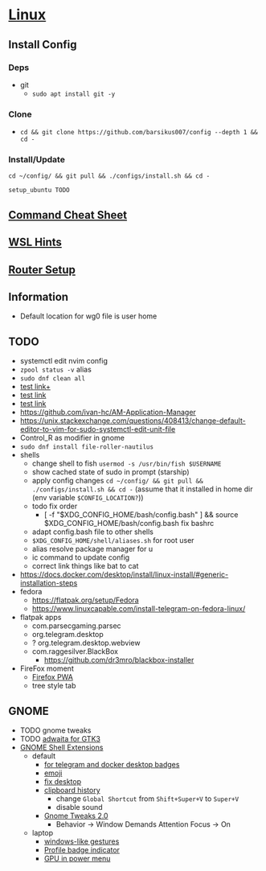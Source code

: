 # [Linux](../README.md)

## Install Config

### Deps

- git
  - `sudo apt install git -y`

### Clone

- `cd && git clone https://github.com/barsikus007/config --depth 1 && cd -`

### Install/Update

`cd ~/config/ && git pull && ./configs/install.sh && cd -`

`setup_ubuntu TODO`

## [Command Cheat Sheet](cheatsheet.md)

## [WSL Hints](wsl.md)

## [Router Setup](devices/ax3600.md)

## Information

- Default location for wg0 file is user home

## TODO

- systemctl edit nvim config
- `zpool status -v` alias
- `sudo dnf clean all`
- [test link+](../README.md)
- [test link](/../../)
- [test link](../../../)
- <https://github.com/ivan-hc/AM-Application-Manager>
- <https://unix.stackexchange.com/questions/408413/change-default-editor-to-vim-for-sudo-systemctl-edit-unit-file>
- Control_R as modifier in gnome
- `sudo dnf install file-roller-nautilus`
- shells
  - change shell to fish `usermod -s /usr/bin/fish $USERNAME`
  - show cached state of sudo in prompt (starship)
  - apply config changes `cd ~/config/ && git pull && ./configs/install.sh && cd -` (assume that it installed in home dir (env variable `$CONFIG_LOCATION?`))
  - todo fix order
    - [ -f "$XDG_CONFIG_HOME/bash/config.bash" ] && source $XDG_CONFIG_HOME/bash/config.bash fix bashrc
  - adapt config.bash file to other shells
  - `$XDG_CONFIG_HOME/shell/aliases.sh` for root user
  - alias resolve package manager for u
  - ic command to update config
  - correct link things like bat to cat
- <https://docs.docker.com/desktop/install/linux-install/#generic-installation-steps>
- fedora
  - <https://flatpak.org/setup/Fedora>
  - <https://www.linuxcapable.com/install-telegram-on-fedora-linux/>
- flatpak apps
  - com.parsecgaming.parsec
  - org.telegram.desktop
  - ? org.telegram.desktop.webview
  - com.raggesilver.BlackBox
    - <https://github.com/dr3mro/blackbox-installer>
- FireFox moment
  - [Firefox PWA](https://addons.mozilla.org/en-US/firefox/addon/pwas-for-firefox/)
  - tree style tab

## GNOME

- TODO gnome tweaks
- TODO [adwaita for GTK3](https://github.com/lassekongo83/adw-gtk3)
- [GNOME Shell Extensions](https://extensions.gnome.org/local)
  - default
    - [for telegram and docker desktop badges](https://extensions.gnome.org/extension/615/appindicator-support/)
    - [emoji](https://extensions.gnome.org/extension/1162/emoji-selector/)
    - [fix desktop](https://extensions.gnome.org/extension/2087/desktop-icons-ng-ding/)
    - [clipboard history](https://extensions.gnome.org/extension/5278/pano/)
      - change `Global Shortcut` from `Shift+Super+V` to `Super+V`
      - disable sound
    - [Gnome Tweaks 2.0](https://extensions.gnome.org/extension/3843/just-perfection/)
      - Behavior -> Window Demands Attention Focus -> On
  - laptop
    - [windows-like gestures](https://extensions.gnome.org/extension/4245/gesture-improvements/)
    - [Profile badge indicator](https://extensions.gnome.org/extension/5335/power-profile-indicator/)
    - [GPU in power menu](https://extensions.gnome.org/extension/5344/supergfxctl-gex/)
